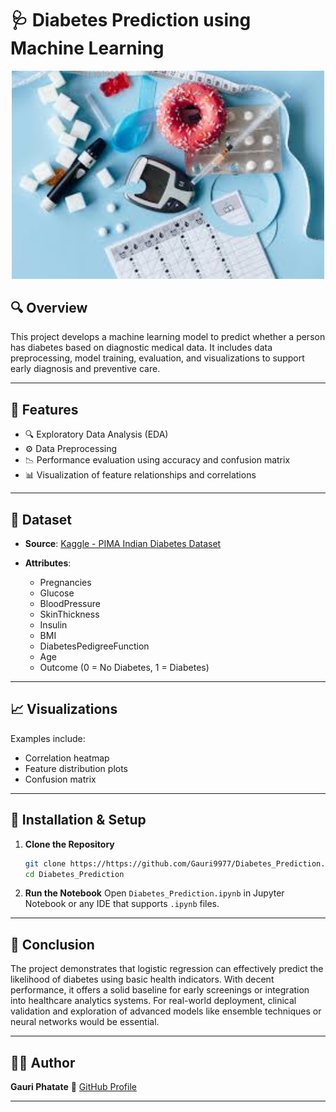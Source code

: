 # 🩺 Diabetes Prediction using Machine Learning

<p align="center">
  <img src="diabetes.jpeg" alt="Diabetes Prediction" width="500"/>
</p>

## 🔍 Overview

This project develops a machine learning model to predict whether a person has diabetes based on diagnostic medical data. It includes data preprocessing, model training, evaluation, and visualizations to support early diagnosis and preventive care.

---

## 🚀 Features

* 🔍 Exploratory Data Analysis (EDA)
* ⚙️ Data Preprocessing
* 📉 Performance evaluation using accuracy and confusion matrix
* 📊 Visualization of feature relationships and correlations

---

## 📁 Dataset

* **Source**: [Kaggle - PIMA Indian Diabetes Dataset](https://www.kaggle.com/datasets/uciml/pima-indians-diabetes-database)
* **Attributes**:

  * Pregnancies
  * Glucose
  * BloodPressure
  * SkinThickness
  * Insulin
  * BMI
  * DiabetesPedigreeFunction
  * Age
  * Outcome (0 = No Diabetes, 1 = Diabetes)

---

## 📈 Visualizations

Examples include:

* Correlation heatmap
* Feature distribution plots
* Confusion matrix

---

## 🧰 Installation & Setup

1. **Clone the Repository**

   ```bash
   git clone https://https://github.com/Gauri9977/Diabetes_Prediction.git
   cd Diabetes_Prediction
   ```

2. **Run the Notebook**
   Open `Diabetes_Prediction.ipynb` in Jupyter Notebook or any IDE that supports `.ipynb` files.

---

## 📌 Conclusion

The project demonstrates that logistic regression can effectively predict the likelihood of diabetes using basic health indicators. With decent performance, it offers a solid baseline for early screenings or integration into healthcare analytics systems. For real-world deployment, clinical validation and exploration of advanced models like ensemble techniques or neural networks would be essential.

---

## 👩‍💻 Author

**Gauri Phatate**
🔗 [GitHub Profile](https://github.com/Gauri9977)

---
